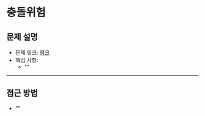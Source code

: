 # 충돌위험

## 문제 설명
- 문제 링크: [링크](https://school.programmers.co.kr/learn/courses/30/lessons/340211)
- 핵심 사항:
  - ""
---

## 접근 방법
- ""